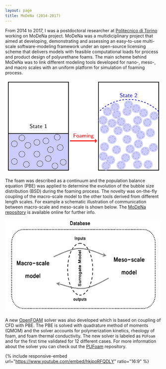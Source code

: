 ```yaml
---
layout: page
title: MoDeNa (2014-2017)
---
```


From 2014 to 2017, I was a postdoctoral researcher at 
[Politecnico di Torino](http://www.disat.polito.it/research/research_groups/musychen/multiscale_modelling_for_materials_science_and_process_engineering) 
working on MoDeNa project. MoDeNa was a multidiciplinary project that aimed at 
developing, demonstrating and assessing an easy-to-use multi-scale 
software-modeling framework under an open-source licensing scheme that delivers 
models with feasible computational loads for process and product design of 
polyurethane foams. The main scheme behind MoDeNa was to link different modeling
 tools developed for nano-, meso-, and macro scales with an uniform platform for
  simulation of foaming process.


<img src="/assets/projects_images/foam_states.png?raw=true" class="align-center" width="600" height="300"
title="Foaming process"/>


The foam was described as a continuum and the population balance equation (PBE) 
was applied to determine the evolution of the bubble size distribution (BSD) 
during the foaming process. The novelty was on-the-fly coupling of the 
macro-scale model to the other tools derived from different length scales. For 
example a schematic illustration of communication between macro-scale and 
meso-scale is shown below. The [MoDeNa repository](https://github.com/MoDeNa-EUProject/MoDeNa) 
is available online for further info.


<img src="/assets/projects_images/connections.png?raw=true" class="align-center" width="600" height="300"
title="Schematic of MoDeNa framework"/>

A new [OpenFOAM](https://www.openfoam.com/) solver was also developed which is 
based on coupling of CFD with PBE. The PBE is solved with quadrature method of 
moments (QMOM) and the solver accounts for polymerization kinetics, rheology 
of foam, and foam thermal conductivity. The new solver is labeled as `PUFoam` 
and for the first time validated for 12 different cases. For more information 
about the solver you can check out the
[PUFoam](https://github.com/karimimp/PUFoam) repository.

{% include responsive-embed url="https://www.youtube.com/embed/hkjpoRFQDLY" ratio="16:9" %}
<!-- <iframe width="600" height="330" src="https://www.youtube.com/embed/hkjpoRFQDLY" frameborder="0" allow="accelerometer; autoplay; encrypted-media; gyroscope; picture-in-picture" allowfullscreen></iframe> -->

